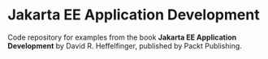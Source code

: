 # Jakarta EE Application Development
Code repository for examples from the book **Jakarta EE Application Development** by David R. Heffelfinger, published by Packt Publishing.
